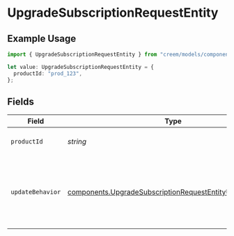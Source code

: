 # UpgradeSubscriptionRequestEntity

## Example Usage

```typescript
import { UpgradeSubscriptionRequestEntity } from "creem/models/components";

let value: UpgradeSubscriptionRequestEntity = {
  productId: "prod_123",
};
```

## Fields

| Field                                                                                                                                  | Type                                                                                                                                   | Required                                                                                                                               | Description                                                                                                                            | Example                                                                                                                                |
| -------------------------------------------------------------------------------------------------------------------------------------- | -------------------------------------------------------------------------------------------------------------------------------------- | -------------------------------------------------------------------------------------------------------------------------------------- | -------------------------------------------------------------------------------------------------------------------------------------- | -------------------------------------------------------------------------------------------------------------------------------------- |
| `productId`                                                                                                                            | *string*                                                                                                                               | :heavy_check_mark:                                                                                                                     | The ID of the product to upgrade to                                                                                                    | prod_123                                                                                                                               |
| `updateBehavior`                                                                                                                       | [components.UpgradeSubscriptionRequestEntityUpdateBehavior](../../models/components/upgradesubscriptionrequestentityupdatebehavior.md) | :heavy_minus_sign:                                                                                                                     | The update behavior for the subscription (defaults to proration-charge-immediately)                                                    |                                                                                                                                        |